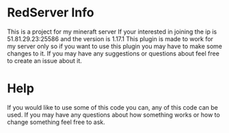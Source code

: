 # RedServer Info
This is a project for my mineraft server
If your interested in joining the ip is 51.81.29.23:25586 and the version is 1.17.1
This plugin is made to work for my server only so if you want to use this plugin you may have to make some changes to it.
If you may have any suggestions or questions about feel free to create an issue about it.

# Help
If you would like to use some of this code you can, any of this code can be used. If you may have any questions about how something works or how to change something feel free to ask.
